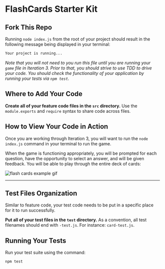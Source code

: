 # FlashCards Starter Kit

## Fork This Repo

Running `node index.js` from the root of your project should result in the following message being displayed in your terminal: 

```bash
Your project is running...
```

*Note that you will not need to you run this file until you are running your `game` file in Iteration 3. Prior to that, you should strive to use TDD to drive your code. You should check the functionality of your application by running your tests via `npm test`.*


## Where to Add Your Code

**Create all of your feature code files in the `src` directory.** Use the `module.exports` and `require` syntax to share code across files.

## How to View Your Code in Action

Once you are working through Iteration 3, you will want to run the `node index.js` command in your terminal to run the game.

When the game is functioning appropriately, you will be prompted for each question, have the opportunity to select an answer, and will be given feedback. You will be able to play through the entire deck of cards:

![flash cards example gif](https://media.giphy.com/media/1zkb1q58eTiTH6D7wc/giphy.gif)

---

## Test Files Organization

Similar to feature code, your test code needs to be put in a specific place for it to run successfully.

**Put all of your test files in the `test` directory.** As a convention, all test filenames should end with `-test.js`. For instance: `card-test.js`.

## Running Your Tests

Run your test suite using the command:

```bash
npm test
```
